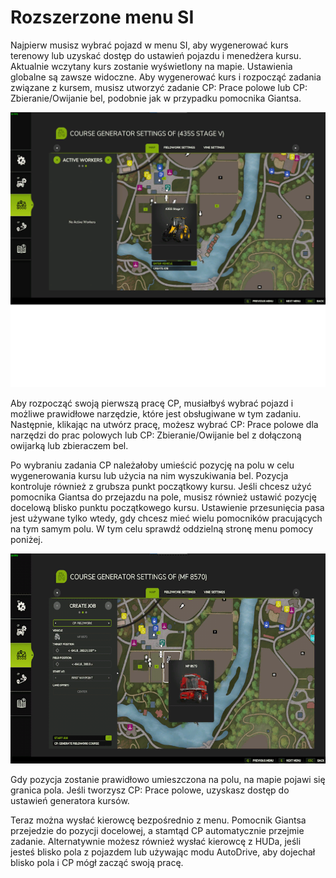 # Rozszerzone menu SI

Najpierw musisz wybrać pojazd w menu SI, aby wygenerować kurs terenowy lub uzyskać dostęp do ustawień pojazdu i menedżera kursu.
Aktualnie wczytany kurs zostanie wyświetlony na mapie.
Ustawienia globalne są zawsze widoczne.
Aby wygenerować kurs i rozpocząć zadania związane z kursem, musisz utworzyć zadanie CP: Prace polowe lub CP: Zbieranie/Owijanie bel, podobnie jak w przypadku pomocnika Giantsa.


![Image](../assets/images/startjobmenuhelp_0_0_1024_895.png)

Aby rozpocząć swoją pierwszą pracę CP, musiałbyś wybrać pojazd i możliwe prawidłowe narzędzie, które jest obsługiwane w tym zadaniu.
Następnie, klikając na utwórz pracę, możesz wybrać CP: Prace polowe dla narzędzi do prac polowych lub CP: Zbieranie/Owijanie bel
z dołączoną owijarką lub zbieraczem bel.


Po wybraniu zadania CP należałoby umieścić pozycję na polu w celu wygenerowania kursu lub użycia na nim wyszukiwania bel.
Pozycja kontroluje również z grubsza punkt początkowy kursu.
Jeśli chcesz użyć pomocnika Giantsa do przejazdu na pole, musisz również ustawić pozycję docelową blisko punktu początkowego kursu.
Ustawienie przesunięcia pasa jest używane tylko wtedy, gdy chcesz mieć wielu pomocników pracujących na tym samym polu. W tym celu sprawdź oddzielną stronę menu pomocy poniżej.


![Image](../assets/images/readyjobmenuhelp_0_0_765_510.png)

Gdy pozycja zostanie prawidłowo umieszczona na polu, na mapie pojawi się granica pola.
Jeśli tworzysz CP: Prace polowe, uzyskasz dostęp do ustawień generatora kursów.

Teraz można wysłać kierowcę bezpośrednio z menu. Pomocnik Giantsa przejedzie do pozycji docelowej, a stamtąd CP automatycznie przejmie zadanie.
Alternatywnie możesz również wysłać kierowcę z HUDa, jeśli jesteś blisko pola z pojazdem lub używając modu AutoDrive, aby dojechał blisko pola i CP mógł zacząć swoją pracę.


